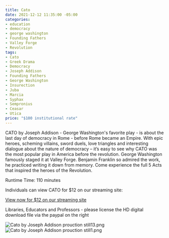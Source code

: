 ```yaml
---
title: Cato
date: 2021-12-12 11:35:00 -05:00
categories:
- education
- democracy
- george washington
- Founding Fathers
- Valley Forge
- Revolution
tags:
- Cato
- Greek Drama
- Democracy
- Joseph Addison
- Founding Fathers
- George Washington
- Insurection
- Juba
- Marcia
- Syphax
- Sempronius
- Ceasar
- Utica
price: "$100 institutional rate"
---
```


CATO by Joseph Addison - George Washington's favorite play - is about the last day of democracy in Rome - before Rome became an Empire. With epic heroes, scheming villains, sword duels, love triangles and interesting dialogue about the nature of democracy – it’s easy to see why CATO was the most popular play in America before the revolution. George Washington famously staged it at Valley Forge. Benjamin Franklin so admired the work, he practiced writing it down from memory. Come experience the full 5 Acts that inspired the heroes of the Revolution.

Runtime Time: 110 minutes

Individuals can view CATO for $12 on our streaming site:

<script src="https://gumroad.com/js/gumroad.js"></script>
<a class="gumroad-button" href="https://macmillanfilms.gumroad.com/l/ocdnb">View now for $12 on our streaming site</a>

Libraries, Educators and Professors - please license the HD digital download file via the paypal on the right

![Cato by Joseph Addison prouction still13.png](/uploads/Cato%20by%20Joseph%20Addison%20prouction%20still13.png)![Cato by Joseph Addison prouction still1.png](/uploads/Cato%20by%20Joseph%20Addison%20prouction%20still1.png)